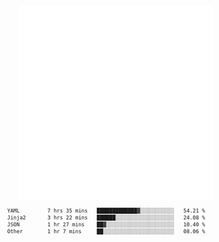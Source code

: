<div align="center">
    <a href="https://konst.fish">
        <img src="https://raw.githubusercontent.com/konstfish/konstfish/master/fish.svg" alt="Logo" width="450"/>
    </a>
</div>

<!--START_SECTION:waka-->

```text
YAML         7 hrs 35 mins   █████████████▓░░░░░░░░░░░   54.21 %
Jinja2       3 hrs 22 mins   ██████░░░░░░░░░░░░░░░░░░░   24.08 %
JSON         1 hr 27 mins    ██▓░░░░░░░░░░░░░░░░░░░░░░   10.40 %
Other        1 hr 7 mins     ██░░░░░░░░░░░░░░░░░░░░░░░   08.06 %
```

<!--END_SECTION:waka-->
